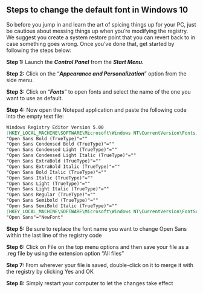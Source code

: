 ## Steps to change the default font in Windows 10

So before you jump in and learn the art of spicing things up for your PC, just be cautious about messing things up when you’re modifying the registry. We suggest you create a system restore point that you can revert back to in case something goes wrong. Once you’ve done that, get started by following the steps below:

**Step 1:** Launch the ***Control Panel*** from the ***Start Menu.***

**Step 2:** Click on the “***Appearance and Personalization***” option from the side menu.

**Step 3:** Click on “***Fonts***” to open fonts and select the name of the one you want to use as default.

**Step 4:** Now open the Notepad application and paste the following code into the empty text file:
```markdown
Windows Registry Editor Version 5.00
[HKEY_LOCAL_MACHINE\SOFTWARE\Microsoft\Windows NT\CurrentVersion\Fonts]
"Open Sans Bold (TrueType)"=""
"Open Sans Condensed Bold (TrueType)"=""
"Open Sans Condensed Light (TrueType)"=""
"Open Sans Condensed Light Italic (TrueType)"=""
"Open Sans ExtraBold (TrueType)"=""
"Open Sans ExtraBold Italic (TrueType)"=""
"Open Sans Bold Italic (TrueType)"=""
"Open Sans Italic (TrueType)"=""
"Open Sans Light (TrueType)"=""
"Open Sans Light Italic (TrueType)"=""
"Open Sans Regular (TrueType)"=""
"Open Sans Semibold (TrueType)"=""
"Open Sans SemiBold Italic (TrueType)"=""
[HKEY_LOCAL_MACHINE\SOFTWARE\Microsoft\Windows NT\CurrentVersion\FontSubstitutes]
"Open Sans"="NewFont"
```
**Step 5:** Be sure to replace the font name you want to change Open Sans within the last line of the registry code

**Step 6:** Click on File on the top menu options and then save your file as a .reg file by using the extension option “All files”

**Step 7:** From wherever your file is saved, double-click on it to merge it with the registry by clicking Yes and OK

**Step 8:** Simply restart your computer to let the changes take effect
